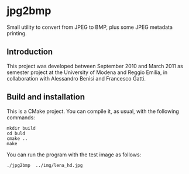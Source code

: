 # jpg2bmp
Small utility to convert from JPEG to BMP, plus some JPEG metadata printing.

## Introduction
This project was developed between September 2010 and March 2011 as semester project at the University of Modena and Reggio Emilia,
in collaboration with Alessandro Benisi and Francesco Gatti.

## Build and installation
This is a CMake project. You can compile it, as usual, with the following commands:
```
mkdir build
cd buld
cmake ..
make
```
You can run the program with the test image as follows:

```
./jpg2bmp  ../img/lena_hd.jpg
```
